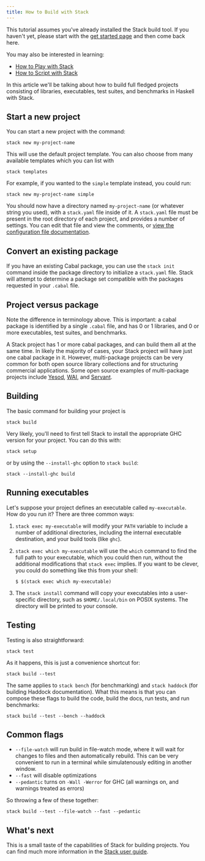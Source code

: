 ```yaml
---
title: How to Build with Stack
---
```


This tutorial assumes you've already installed the Stack build
tool. If you haven't yet, please start with the
[get started page](/get-started) and then come back here.

You may also be interested in learning:

* [How to Play with Stack](stack-play)
* [How to Script with Stack](stack-script)

In this article we'll be talking about how to build full fledged
projects consisting of libraries, executables, test suites, and
benchmarks in Haskell with Stack.

## Start a new project

You can start a new project with the command:

    stack new my-project-name

This will use the default project template. You can also choose from
many available templates which you can list with

    stack templates

For example, if you wanted to the `simple` template instead, you could
run:

    stack new my-project-name simple

You should now have a directory named `my-project-name` (or whatever
string you used), with a `stack.yaml` file inside of it. A
`stack.yaml` file must be present in the root directory of each
project, and provides a number of settings. You can edit that file and
view the comments, or
[view the configuration file documentation](https://docs.haskellstack.org/en/stable/yaml_configuration/).

## Convert an existing package

If you have an existing Cabal package, you can use the `stack init`
command inside the package directory to initialize a `stack.yaml`
file. Stack will attempt to determine a package set compatible with
the packages requested in your `.cabal` file.

## Project versus package

Note the difference in terminology above. This is important: a cabal
package is identified by a single `.cabal` file, and has 0 or 1
libraries, and 0 or more executables, test suites, and benchmarks.

A Stack project has 1 or more cabal packages, and can build them all
at the same time. In likely the majority of cases, your Stack project
will have just one cabal package in it. However, multi-package
projects can be very common for both open source library collections
and for structuring commercial applications. Some open source examples
of multi-package projects include
[Yesod](http://github.com/yesodweb/yesod),
[WAI](https://github.com/yesodweb/wai), and
[Servant](https://github.com/haskell-servant/servant).

## Building

The basic command for building your project is

    stack build

Very likely, you'll need to first tell Stack to install the
appropriate GHC version for your project. You can do this with:

    stack setup

or by using the `--install-ghc` option to `stack build`:

    stack --install-ghc build

## Running executables

Let's suppose your project defines an executable called
`my-executable`. How do you run it? There are three common ways:

1.  `stack exec my-executable` will modify your `PATH` variable to
    include a number of additional directories, including the internal
    executable destination, and your build tools (like `ghc`).

2.  `stack exec which my-executable` will use the `which` command to
    find the full path to your executable, which you could then run,
    without the additional modifications that `stack exec` implies. If
    you want to be clever, you could do something like this from your
    shell:

    ```shell
    $ $(stack exec which my-executable)
    ```
    
3.  The `stack install` command will copy your executables into a
    user-specific directory, such as `$HOME/.local/bin` on POSIX
    systems. The directory will be printed to your console.

## Testing

Testing is also straightforward:

    stack test

As it happens, this is just a convenience shortcut for:

    stack build --test

The same applies to `stack bench` (for benchmarking) and `stack
haddock` (for building Haddock documentation). What this means is that
you can compose these flags to build the code, build the docs, run
tests, and run benchmarks:

    stack build --test --bench --haddock

## Common flags

* `--file-watch` will run build in file-watch mode, where it will wait
  for changes to files and then automatically rebuild. This can be
  very convenient to run in a terminal while simulatenously editing in
  another window.
* `--fast` will disable optimizations
* `--pedantic` turns on `-Wall -Werror` for GHC (all warnings on, and
  warnings treated as errors)

So throwing a few of these together:

    stack build --test --file-watch --fast --pedantic

## What's next

This is a small taste of the capabilities of Stack for building
projects. You can find much more information in the
[Stack user guide](https://docs.haskellstack.org/en/stable/GUIDE/).

